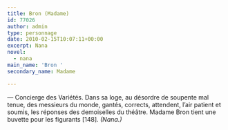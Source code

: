 ```yaml
---
title: Bron (Madame)
id: 77026
author: admin
type: personnage
date: 2010-02-15T10:07:11+00:00
excerpt: Nana
novel:
  - nana
main_name: 'Bron '
secondary_name: Madame

---
```

— Concierge des Variétés. Dans sa loge, au désordre de soupente mal tenue, des messieurs du monde, gantés, corrects, attendent, l&rsquo;air patient et soumis, les réponses des demoiselles du théâtre. Madame Bron tient une buvette pour les figurants [148]. _(Nana.)_